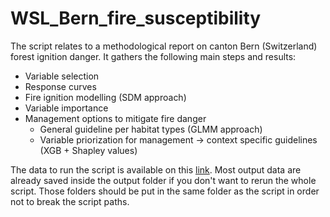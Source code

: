 # WSL_Bern_fire_susceptibility
The script relates to a methodological report on canton Bern (Switzerland) forest ignition danger. 
It gathers the following main steps and results:
- Variable selection
- Response curves
- Fire ignition modelling (SDM approach)
- Variable importance
- Management options to mitigate fire danger
  - General guideline per habitat types (GLMM approach)
  - Variable priorization for management → context specific guidelines (XGB + Shapley values)

The data to run the script is available on this [link](https://drive.google.com/drive/folders/1YRootguDS7Kbb3rgLsVNUkI828AW1Q5n?usp=sharing). Most output data are already saved inside the output folder if you don't want to rerun the whole script. Those folders should be put in the same folder as the script in order not to break the script paths.
